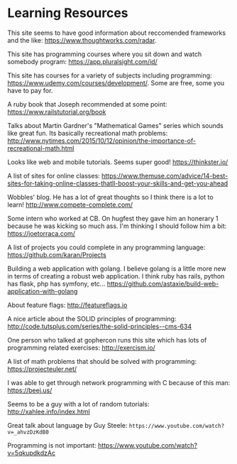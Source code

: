 Learning Resources
==================

This site seems to have good information about reccomended frameworks and the
like: https://www.thoughtworks.com/radar.

This site has programming courses where you sit down and watch somebody
program: https://app.pluralsight.com/id/

This site has courses for a variety of subjects including programming:
https://www.udemy.com/courses/development/. Some are free, some you have to
pay for.

A ruby book that Joseph recommended at some point:
https://www.railstutorial.org/book

Talks about Martin Gardner's "Mathematical Games" series which sounds like
great fun. Its basically recreational math problems:
http://www.nytimes.com/2015/10/12/opinion/the-importance-of-recreational-math.html

Looks like web and mobile tutorials. Seems super good! https://thinkster.io/

A list of sites for online classes: https://www.themuse.com/advice/14-best-sites-for-taking-online-classes-thatll-boost-your-skills-and-get-you-ahead

Wobbles' blog. He has a lot of great thoughts so I think there is a lot to
learn! http://www.compete-complete.com/

Some intern who worked at CB. On hugfest they gave him an honerary 1 because
he was kicking so much ass. I'm thinking I should follow him a bit:
https://joetorraca.com/

A list of projects you could complete in any programming language:
https://github.com/karan/Projects

Building a web application with golang. I believe golang is a little more new
in terms of creating a robust web application. I think ruby has rails, python
has flask, php has symfony, etc...
https://github.com/astaxie/build-web-application-with-golang

About feature flags: http://featureflags.io

A nice article about the SOLID principles of programming:
http://code.tutsplus.com/series/the-solid-principles--cms-634

One person who talked at gophercon runs this site which has lots of
programming related exercises: http://exercism.io/

A list of math problems that should be solved with programming:
https://projecteuler.net/

I was able to get through network programming with C because of this man:
https://beej.us/

Seems to be a guy with a lot of random tutorials:
http://xahlee.info/index.html

Great talk about language by Guy Steele:
`https://www.youtube.com/watch?v=_ahvzDzKdB0`

Programming is not important:
https://www.youtube.com/watch?v=5qkupdkdzAc
